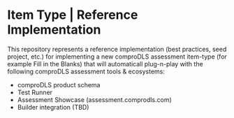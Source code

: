# Item Type | Reference Implementation
This repository represents a reference implementation (best practices, seed project, etc.) for implementing a new comproDLS assessment item-type (for example Fill in the Blanks) that will automaticall plug-n-play with the following comproDLS assessment tools & ecosystems:
* comproDLS product schema
* Test Runner
* Assessment Showcase (assessment.comprodls.com)
* Builder integration (TBD)